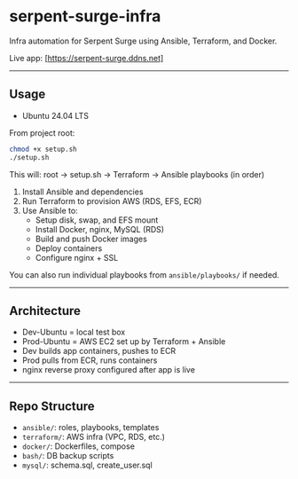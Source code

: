 # serpent-surge-infra

Infra automation for Serpent Surge using Ansible, Terraform, and Docker.

Live app: [https://serpent-surge.ddns.net]

---

## Usage

- Ubuntu 24.04 LTS

From project root:

```bash
chmod +x setup.sh
./setup.sh
```

This will: root → setup.sh → Terraform → Ansible playbooks (in order)

1. Install Ansible and dependencies
2. Run Terraform to provision AWS (RDS, EFS, ECR)
3. Use Ansible to:
   - Setup disk, swap, and EFS mount
   - Install Docker, nginx, MySQL (RDS)
   - Build and push Docker images
   - Deploy containers
   - Configure nginx + SSL

You can also run individual playbooks from `ansible/playbooks/` if needed.

---

## Architecture

- Dev-Ubuntu = local test box
- Prod-Ubuntu = AWS EC2 set up by Terraform + Ansible
- Dev builds app containers, pushes to ECR
- Prod pulls from ECR, runs containers
- nginx reverse proxy configured after app is live

---

## Repo Structure

- `ansible/`: roles, playbooks, templates
- `terraform/`: AWS infra (VPC, RDS, etc.)
- `docker/`: Dockerfiles, compose
- `bash/`: DB backup scripts
- `mysql/`: schema.sql, create_user.sql
